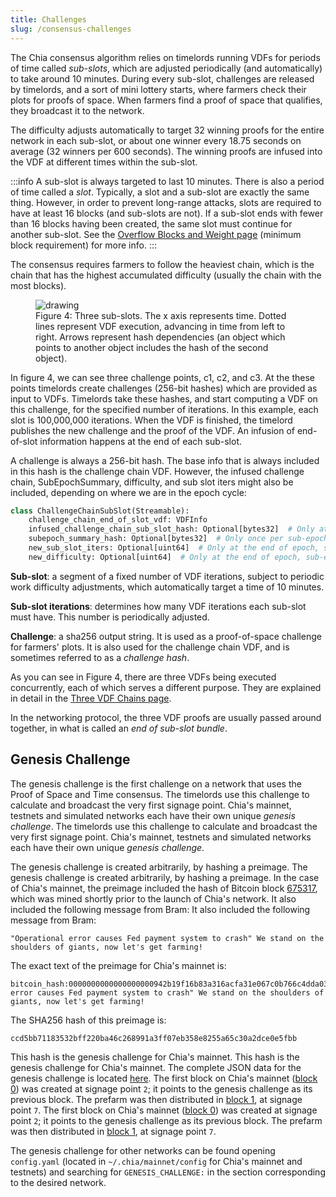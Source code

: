 ```yaml
---
title: Challenges
slug: /consensus-challenges
---
```


The Chia consensus algorithm relies on timelords running VDFs for periods of time called _sub-slots_, which are adjusted periodically (and automatically) to take around 10 minutes. During every sub-slot, challenges are released by timelords, and a sort of mini lottery starts, where farmers check their plots for proofs of space. When farmers find a proof of space that qualifies, they broadcast it to the network.

The difficulty adjusts automatically to target 32 winning proofs for the entire network in each sub-slot, or about one winner every 18.75 seconds on average (32 winners per 600 seconds). The winning proofs are infused into the VDF at different times within the sub-slot.

:::info
A sub-slot is always targeted to last 10 minutes. There is also a period of time called a _slot_. Typically, a slot and a sub-slot are exactly the same thing. However, in order to prevent long-range attacks, slots are required to have at least 16 blocks (and sub-slots are not). If a sub-slot ends with fewer than 16 blocks having been created, the same slot must continue for another sub-slot. See the [Overflow Blocks and Weight page](/overflow-blocks#minimum-block-requirement) (minimum block requirement) for more info.
:::

The consensus requires farmers to follow the heaviest chain, which is the chain that has the highest accumulated difficulty (usually the chain with the most blocks).

<figure>
<img src="/img/challenges.png" alt="drawing"/>
<figcaption>
Figure 4: Three sub-slots. The x axis represents time. Dotted lines represent VDF execution, advancing in time from left to right. Arrows represent hash dependencies (an object which points to another object includes the hash of the second object). 
</figcaption>
</figure>

In figure 4, we can see three challenge points, c1, c2, and c3. At the these points timelords create challenges (256-bit hashes) which are provided as input to VDFs. Timelords take these hashes, and start computing a VDF on this challenge, for the specified number of iterations. In this example, each slot is 100,000,000 iterations. When the VDF is finished, the timelord publishes the new challenge and the proof of the VDF. An infusion of end-of-slot information happens at the end of each sub-slot.

A challenge is always a 256-bit hash. The base info that is always included in this hash is the challenge chain VDF. However, the infused challenge chain, SubEpochSummary, difficulty, and sub slot iters might also be included, depending on where we are in the epoch cycle:

```python
class ChallengeChainSubSlot(Streamable):
    challenge_chain_end_of_slot_vdf: VDFInfo
    infused_challenge_chain_sub_slot_hash: Optional[bytes32]  # Only at the end of a slot
    subepoch_summary_hash: Optional[bytes32]  # Only once per sub-epoch, and one sub-epoch delayed
    new_sub_slot_iters: Optional[uint64]  # Only at the end of epoch, sub-epoch, and slot
    new_difficulty: Optional[uint64]  # Only at the end of epoch, sub-epoch, and slot
```

**Sub-slot**: a segment of a fixed number of VDF iterations, subject to periodic work difficulty adjustments, which automatically target a time of 10 minutes.

**Sub-slot iterations**: determines how many VDF iterations each sub-slot must have. This number is periodically adjusted.

**Challenge**: a sha256 output string. It is used as a proof-of-space challenge for farmers' plots. It is also used for the challenge chain VDF, and is sometimes referred to as a _challenge hash_.

As you can see in Figure 4, there are three VDFs being executed concurrently, each of which serves a different purpose. They are explained in detail in the [Three VDF Chains page](/three-vdf-chains).

In the networking protocol, the three VDF proofs are usually passed around together, in what is called an _end of sub-slot bundle_.

## Genesis Challenge

The genesis challenge is the first challenge on a network that uses the Proof of Space and Time consensus. The timelords use this challenge to calculate and broadcast the very first signage point. Chia's mainnet, testnets and simulated networks each have their own unique _genesis challenge_. The timelords use this challenge to calculate and broadcast the very first signage point. Chia's mainnet, testnets and simulated networks each have their own unique _genesis challenge_.

The genesis challenge is created arbitrarily, by hashing a preimage. The genesis challenge is created arbitrarily, by hashing a preimage. In the case of Chia's mainnet, the preimage included the hash of Bitcoin block [675317](https://www.blockchain.com/explorer/blocks/btc/675317), which was mined shortly prior to the launch of Chia's network. It also included the following message from Bram: It also included the following message from Bram:

`"Operational error causes Fed payment system to crash" We stand on the shoulders of giants, now let's get farming!`

The exact text of the preimage for Chia's mainnet is:

```
bitcoin_hash:0000000000000000000942b19f16b83a316acfa31e067c0b766c4dda034dc37f,bram_message:"Operational error causes Fed payment system to crash" We stand on the shoulders of giants, now let's get farming!
```

The SHA256 hash of this preimage is:

```
ccd5bb71183532bff220ba46c268991a3ff07eb358e8255a65c30a2dce0e5fbb
```

This hash is the genesis challenge for Chia's mainnet. This hash is the genesis challenge for Chia's mainnet. The complete JSON data for the genesis challenge is located [here](https://download.chia.net/notify/mainnet_alert.txt). The first block on Chia's mainnet ([block 0](https://www.spacescan.io/block/0)) was created at signage point `2`; it points to the genesis challenge as its previous block. The prefarm was then distributed in [block 1](https://www.spacescan.io/block/1), at signage point `7`. The first block on Chia's mainnet ([block 0](https://www.spacescan.io/block/0)) was created at signage point `2`; it points to the genesis challenge as its previous block. The prefarm was then distributed in [block 1](https://www.spacescan.io/block/1), at signage point `7`.

The genesis challenge for other networks can be found opening `config.yaml` (located in `~/.chia/mainnet/config` for Chia's mainnet and testnets) and searching for `GENESIS_CHALLENGE:` in the section corresponding to the desired network.
